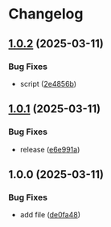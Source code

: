 # Changelog

## [1.0.2](https://github.com/KarinJS/karin-plugin-webui-network-monitor/compare/v1.0.1...v1.0.2) (2025-03-11)


### Bug Fixes

* script ([2e4856b](https://github.com/KarinJS/karin-plugin-webui-network-monitor/commit/2e4856b1980f53ded0037448211bf4d13d3d658b))

## [1.0.1](https://github.com/KarinJS/karin-plugin-webui-network-monitor/compare/v1.0.0...v1.0.1) (2025-03-11)


### Bug Fixes

* release ([e6e991a](https://github.com/KarinJS/karin-plugin-webui-network-monitor/commit/e6e991a37fcf3865711f0b3eaaf89f1c1a4a2a79))

## 1.0.0 (2025-03-11)


### Bug Fixes

* add file ([de0fa48](https://github.com/KarinJS/karin-plugin-webui-network-monitor/commit/de0fa481ab9834cb429c6bf82a9fab378b65c733))
